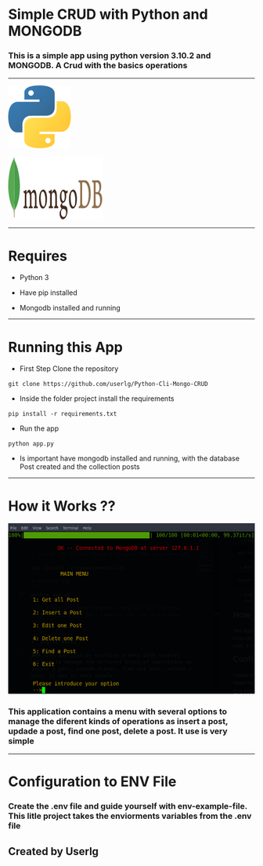 #     Simple CRUD with Python and MONGODB

### This is a simple app using python version 3.10.2 and MONGODB.  A Crud with the basics operations

------

![Capture 1](assets/python.png)

![Capture 2](assets/mongo.png)

------

# Requires

+ Python 3

+ Have pip installed

+ Mongodb installed and running

------

# Running this App

+ First Step Clone the repository

```
git clone https://github.com/userlg/Python-Cli-Mongo-CRUD
```

+ Inside the folder project install the requirements
```
pip install -r requirements.txt
```
+ Run the app
```
python app.py
```
+ Is important have mongodb installed and running, with the database Post created and the collection posts

---------
#  How it Works ??

![Capture 3](assets/img1.png)

### This application contains a menu with several options to manage the diferent kinds of operations as insert a post, updade a post, find one post, delete a post. It use is very simple

-------

# Configuration to ENV File

### Create the .env file and guide yourself with env-example-file. This litle project takes the enviorments variables from the .env file

## Created by Userlg